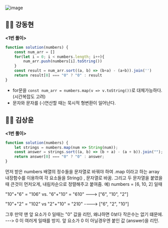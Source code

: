 
![image](https://user-images.githubusercontent.com/97653052/158990042-cb9892cc-9088-42a7-bc4b-c7421a5172fc.png)

## 🙎‍♂️ 강동현
**<1번 풀이>**
```javascript
function solution(numbers) {
    const num_arr = []
    for(let i = 0; i < numbers.length; i++){
        num_arr.push(numbers[i].toString())
    }
    const result = num_arr.sort((a, b) => (b+a) - (a+b)).join('')
    return result[0] === "0" ? "0" : result
}
```
- for문을 `const num_arr = numbers.map(v => v.toString())`로 대체가능하다.(시간복잡도 고려)
- 문자와 문자를 (-)연산할 때는 묵시적 형변환이 일어난다. 




## 🙎‍♂️ 김상윤
**<1번 풀이>**

```javascript
function solution(numbers) {
    let strings = numbers.map(num => String(num));
    const answer = strings.sort((a, b) => (b + a) - (a + b)).join("");
    return answer[0] === "0" ? "0" : answer;
}
```
먼저 받은 numbers 배열의 정수들을 문자열로 바꿔야 하여 .map 이라고 하는 array 내장함수를 이용하여 각 요소들을 String() , 문자열로 바꿈.
그리고 두 문자열을 붙였을때 큰것이 먼저오게, 내림차순으로 정렬해주고 붙여줌.
예) numbers = [6, 10, 2] 일때

"10"+"6" = "106"     vs.  "6"+"10" = "610"  ---> ["6", "10", "2"]

"10"+"2" = "102"     vs   "2"+"10" = "210" ----> ["6", "2", "10"]

그후 만약 맨 앞 요소가 0 일때는 "0" 값을 리턴, 왜냐하면 0보다 작은수는 없기 떄문에. ---> 0 이 여러게 일때를 방지.
앞 요소가 0 이 아닐경우엔 붙인 값 (answer)을 리턴.
